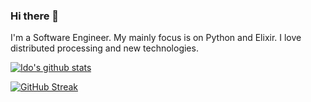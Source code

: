 ### Hi there 👋

I'm a Software Engineer. My mainly focus is on Python and Elixir. I love distributed processing and new technologies.

[![Ido's github stats](https://github-readme-stats.vercel.app/api?username=smoeinbbp&count_private=true&theme=onedark)](https://github.com/smoeinbbp)

[![GitHub Streak](https://github-readme-streak-stats.herokuapp.com?user=smoeinbbp&theme=onedark&exclude_days=Sun%2CSat)](https://git.io/streak-stats)

<!--
**smoeinbbp/smoeinbbp** is a ✨ _special_ ✨ repository because its `README.md` (this file) appears on your GitHub profile.

Here are some ideas to get you started:

- 🔭 I’m currently working on ...
- 🌱 I’m currently learning ...
- 👯 I’m looking to collaborate on ...
- 🤔 I’m looking for help with ...
- 💬 Ask me about ...
- 📫 How to reach me: ...
- 😄 Pronouns: ...
- ⚡ Fun fact: ...
-->
